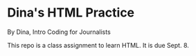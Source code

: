 # Dina's HTML Practice

By Dina, Intro Coding for Journalists

This repo is a class assignment to learn HTML. It is due Sept. 8. 